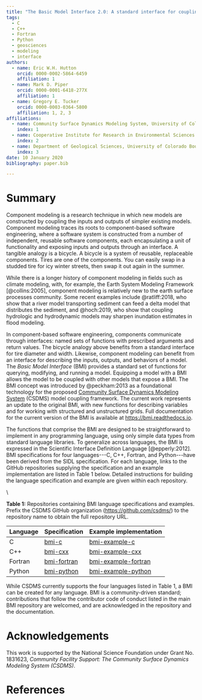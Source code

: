 ```yaml
---
title: "The Basic Model Interface 2.0: A standard interface for coupling numerical models in the geosciences"
tags:
  - C
  - C++
  - Fortran
  - Python
  - geosciences
  - modeling
  - interface
authors:
  - name: Eric W.H. Hutton
    orcid: 0000-0002-5864-6459
    affiliation: 1
  - name: Mark D. Piper
    orcid: 0000-0001-6418-277X
    affiliation: 1
  - name: Gregory E. Tucker
    orcid: 0000-0003-0364-5800
    affiliation: 1, 2, 3
affiliations:
  - name: Community Surface Dynamics Modeling System, University of Colorado Boulder, USA
    index: 1
  - name: Cooperative Institute for Research in Environmental Sciences (CIRES), University of Colorado Boulder, USA
    index: 2
  - name: Department of Geological Sciences, University of Colorado Boulder, USA
    index: 3
date: 10 January 2020
bibliography: paper.bib

---
```


# Summary

Component modeling is a research technique
in which new models are constructed by coupling the inputs and outputs
of simpler existing models. 
Component modeling traces its roots
to component-based software engineering,
where a software system is constructed from a number
of independent, reusable software components,
each encapsulating a unit of functionality
and exposing inputs and outputs through an interface.
A tangible analogy is a bicycle.
A bicycle is a system of reusable, replaceable components.
Tires are one of the components.
You can easily swap in a studded tire for icy winter streets,
then swap it out again in the summer.

While there is a longer history of component modeling
in fields such as climate modeling,
with, for example, the Earth System Modeling Framework [@collins:2005],
component modeling is relatively new
to the earth surface processes community.
Some recent examples include
@ratliff:2018, who show that a river model transporting sediment
can feed a delta model that distributes the sediment,
and @hoch:2019, who show that coupling hydrologic and hydrodynamic models
may sharpen inundation estimates in flood modeling.

In component-based software engineering,
components communicate through interfaces:
named sets of functions with prescribed arguments and return values.
The bicycle analogy above benefits from a standard interface
for tire diameter and width.
Likewise,
component modeling can benefit from an interface
for describing the inputs, outputs, and behaviors of a model.
The *Basic Model Interface* (BMI)
provides a standard set of functions
for querying, modifying, and running a model.
Equipping a model with a BMI
allows the model to be coupled with other models that expose a BMI.
The BMI concept was introduced by @peckham:2013
as a foundational technology for the proposed
[Community Surface Dynamics Modeling System](https://csdms.colorado.edu)
(CSDMS)
model coupling framework.
The current work represents an update to the original BMI,
with new functions for describing variables
and for working with structured and unstructured grids.
Full documentation for the current version of the BMI
is available at https://bmi.readthedocs.io.

The functions that comprise the BMI are designed
to be straightforward to implement in any programming language,
using only simple data types from standard language libraries.
To generalize across languages,
the BMI is expressed in the Scientific Interface Definition Language
[@epperly:2012].
BMI specifications for four languages---C, C++, Fortran, and Python---have
been derived from the SIDL specification.
For each language,
links to the GitHub repositories supplying the specification
and an example implementation are listed in Table 1 below.
Detailed instructions for building the language specification and example
are given within each repository.

\  

**Table 1:**
Repositories containing BMI language specifications and examples.
Prefix the CSDMS GitHub organization (https://github.com/csdms/) to the
repository name to obtain the full repository URL.

| Language | Specification | Example implementation |
| -------- | ------------- | ---------------------- |
| C        | [bmi-c]       | [bmi-example-c]        |
| C++      | [bmi-cxx]     | [bmi-example-cxx]      |
| Fortran  | [bmi-fortran] | [bmi-example-fortran]  |
| Python   | [bmi-python]  | [bmi-example-python]   |

[bmi-c]: https://github.com/csdms/bmi-c
[bmi-cxx]: https://github.com/csdms/bmi-cxx
[bmi-fortran]: https://github.com/csdms/bmi-fortran
[bmi-python]: https://github.com/csdms/bmi-python
[bmi-example-c]: https://github.com/csdms/bmi-example-c
[bmi-example-cxx]: https://github.com/csdms/bmi-example-cxx
[bmi-example-fortran]: https://github.com/csdms/bmi-example-fortran
[bmi-example-python]: https://github.com/csdms/bmi-example-python

While CSDMS currently supports the four languages listed in Table 1,
a BMI can be created for any language.
BMI is a community-driven standard;
contributions that follow the contributor code of conduct
listed in the main BMI repository are welcomed,
and are acknowledged in the repository and the documentation.

# Acknowledgements

This work is supported by the National Science Foundation
under Grant No. 1831623, *Community Facility Support: The
Community Surface Dynamics Modeling System (CSDMS)*.

# References
